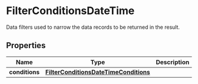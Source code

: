 

# FilterConditionsDateTime

Data filters used to narrow the data records to be returned in the result.

## Properties

| Name | Type | Description | Notes |
|------------ | ------------- | ------------- | -------------|
|**conditions** | [**FilterConditionsDateTimeConditions**](FilterConditionsDateTimeConditions.md) |  |  [optional] |



